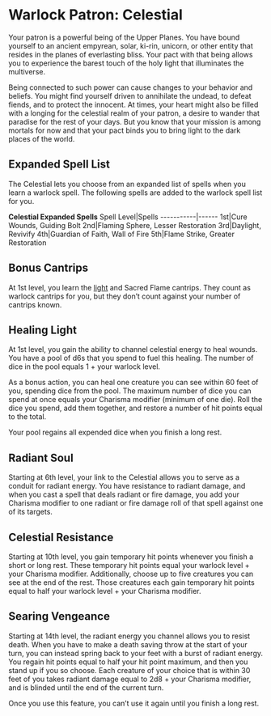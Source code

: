 # Warlock Patron: Celestial
Your patron is a powerful being of the Upper Planes. You have bound yourself to an ancient empyrean, solar, ki-rin, unicorn, or other entity that resides in the planes of everlasting bliss. Your pact with that being allows you to experience the barest touch of the holy light that illuminates the multiverse.

Being connected to such power can cause changes to your behavior and beliefs. You might find yourself driven to annihilate the undead, to defeat fiends, and to protect the innocent. At times, your heart might also be filled with a longing for the celestial realm of your patron, a desire to wander that paradise for the rest of your days. But you know that your mission is among mortals for now and that your pact binds you to bring light to the dark places of the world.

## Expanded Spell List
The Celestial lets you choose from an expanded list of spells when you learn a warlock spell. The following spells are added to the warlock spell list for you.

**Celestial Expanded Spells**
Spell Level|Spells
-----------|------
1st|Cure Wounds, Guiding Bolt
2nd|Flaming Sphere, Lesser Restoration
3rd|Daylight, Revivify
4th|Guardian of Faith, Wall of Fire
5th|Flame Strike, Greater Restoration

## Bonus Cantrips
At 1st level, you learn the [light](https://www.dndbeyond.com/spells/light) and Sacred Flame cantrips. They count as warlock cantrips for you, but they don’t count against your number of cantrips known.

## Healing Light
At 1st level, you gain the ability to channel celestial energy to heal wounds. You have a pool of d6s that you spend to fuel this healing. The number of dice in the pool equals 1 + your warlock level.

As a bonus action, you can heal one creature you can see within 60 feet of you, spending dice from the pool. The maximum number of dice you can spend at once equals your Charisma modifier (minimum of one die). Roll the dice you spend, add them together, and restore a number of hit points equal to the total.

Your pool regains all expended dice when you finish a long rest.

## Radiant Soul
Starting at 6th level, your link to the Celestial allows you to serve as a conduit for radiant energy. You have resistance to radiant damage, and when you cast a spell that deals radiant or fire damage, you add your Charisma modifier to one radiant or fire damage roll of that spell against one of its targets.

## Celestial Resistance
Starting at 10th level, you gain temporary hit points whenever you finish a short or long rest. These temporary hit points equal your warlock level + your Charisma modifier. Additionally, choose up to five creatures you can see at the end of the rest. Those creatures each gain temporary hit points equal to half your warlock level + your Charisma modifier.

## Searing Vengeance
Starting at 14th level, the radiant energy you channel allows you to resist death. When you have to make a death saving throw at the start of your turn, you can instead spring back to your feet with a burst of radiant energy. You regain hit points equal to half your hit point maximum, and then you stand up if you so choose. Each creature of your choice that is within 30 feet of you takes radiant damage equal to 2d8 + your Charisma modifier, and is blinded until the end of the current turn.

Once you use this feature, you can’t use it again until you finish a long rest.
